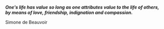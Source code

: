 _**One's life has value so long as one attributes value to the life of others, by means of love, friendship, indignation and compassion.**_

Simone de Beauvoir